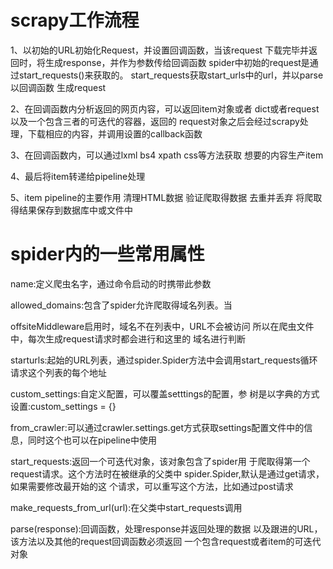 scrapy工作流程
===

1、以初始的URL初始化Request，并设置回调函数，当该request
下载完毕并返回时，将生成response，并作为参数传给回调函数
spider中初始的request是通过start_requests()来获取的。
start_requests获取start_urls中的url，并以parse以回调函数
生成request

2、在回调函数内分析返回的网页内容，可以返回item对象或者
dict或者request以及一个包含三者的可迭代的容器，返回的
request对象之后会经过scrapy处理，下载相应的内容，并调用设置的callback函数

3、在回调函数内，可以通过lxml bs4 xpath css等方法获取
想要的内容生产item

4、最后将item转递给pipeline处理

5、item pipeline的主要作用
	清理HTML数据
	验证爬取得数据
	去重并丢弃
	将爬取得结果保存到数据库中或文件中


spider内的一些常用属性
===

name:定义爬虫名字，通过命令启动的时携带此参数

allowed_domains:包含了spider允许爬取得域名列表。当

offsiteMiddleware启用时，域名不在列表中，URL不会被访问
所以在爬虫文件中，每次生成request请求时都会进行和这里的
域名进行判断

starturls:起始的URL列表，通过spider.Spider方法中会调用start_requests循环请求这个列表的每个地址

custom_settings:自定义配置，可以覆盖setttings的配置，参
树是以字典的方式设置:custom_settings = {}

from_crawler:可以通过crawler.settings.get方式获取settings配置文件中的信息，同时这个也可以在pipeline中使用

start_requests:返回一个可迭代对象，该对象包含了spider用
于爬取得第一个request请求。这个方法时在被继承的父类中
spider.Spider,默认是通过get请求，如果需要修改最开始的这
个请求，可以重写这个方法，比如通过post请求

make_requests_from_url(url):在父类中start_requests调用

parse(response):回调函数，处理response并返回处理的数据
以及跟进的URL，该方法以及其他的request回调函数必须返回
一个包含request或者item的可迭代对象
